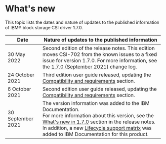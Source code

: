 # What's new

This topic lists the dates and nature of updates to the published information of IBM® block storage CSI driver 1.7.0.

|Date|Nature of updates to the published information|
|----|----------------------------------------------|
|30 May 2022|Second edition of the release notes. This edition moves CSI-702 from the known issues to a fixed issue for version 1.7.0. For more information, see the [1.7.0 (September 2021)](../content/release_notes/changelog_1.7.0.md) change log.|
|24 October 2021|Third edition user guide released, updating the [Compatibility and requirements](../content/installation/csi_ug_requirements.md) section.|
|6 October 2021|Second edition user guide released, updating the [Compatibility and requirements](../content/installation/csi_ug_requirements.md) section.|
|30 September 2021|The version information was added to the IBM Documentation.<br>For more information about this version, see the [What's new in 1.7.0](../content/release_notes/csi_rn_whatsnew.md) section in the release notes.<br>In addition, a new [Lifecycle support matrix](https://www.ibm.com/docs/en/stg-block-csi-driver?topic=SSRQ8T/landing/csi_lifecycle_support_matrix.html) was added to IBM Documentation for this product.|

